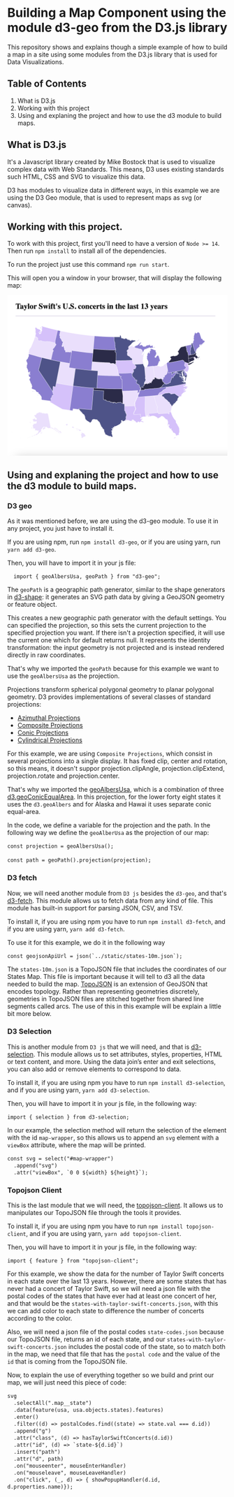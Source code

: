 # Building a Map Component using the module d3-geo from the D3.js library

This repository shows and explains though a simple example of how to build a map in a site using some modules from the D3.js library that is used for Data Visualizations.

## Table of Contents

1. What is D3.js
2. Working with this project
3. Using and explaning the project and how to use the d3 module to build maps.

## What is D3.js

It's a Javascript library created by Mike Bostock that is used to visualize complex data with Web Standards. This means, D3 uses existing standards such HTML, CSS and SVG to visualize this data.

D3 has modules to visualize data in different ways, in this example we are using the D3 Geo module, that is used to represent maps as svg (or canvas).

## Working with this project.

To work with this project, first you'll need to have a version of `Node >= 14`. Then run `npm install` to install all of the dependencies.

To run the project just use this command `npm run start`.

This will open you a window in your browser, that will display the following map:

![Screenshot](./static/screenshot-map.png)

## Using and explaning the project and how to use the d3 module to build maps.

### D3 geo
As it was mentioned before, we are using the d3-geo module. To use it in any project, you just have to install it.

If you are using npm, run `npm install d3-geo`, or if you are using yarn, run `yarn add d3-geo`.

Then, you will have to import it in your js file:

```
  import { geoAlbersUsa, geoPath } from "d3-geo";
```

The `geoPath` is a geographic path generator, similar to the shape generators in [d3-shape](https://github.com/d3/d3-shape): it generates an SVG path data by giving a GeoJSON geometry or feature object. 

This creates a new geographic path generator with the default settings. You can specified the projection, so this sets the current projection to the specified projection you want. If there isn't a projection specified, it will use the current one which for default returns null. It represents the identity transformation: the input geometry is not projected and is instead rendered directly in raw coordinates.

That's why we imported the `geoPath` because for this example we want to use the `geoAlbersUsa` as the projection.


Projections transform spherical polygonal geometry to planar polygonal geometry. D3 provides implementations of several classes of standard projections:

- [Azimuthal Projections](https://github.com/d3/d3-geo#azimuthal-projections)
- [Composite Projections](https://github.com/d3/d3-geo#composite-projections)
- [Conic Projections](https://github.com/d3/d3-geo#conic-projections)
- [Cylindrical Projections](https://github.com/d3/d3-geo#cylindrical-projections)

For this example, we are using `Composite Projections`, which consist in several projections into a single display. It has fixed clip, center and rotation, so this means, it doesn't suppor projection.clipAngle, projection.clipExtend, projection.rotate and projection.center. 

That's why we imported the [geoAlbersUsa](https://github.com/d3/d3-geo#geoAlbersUsa), which is a combination of three [d3.geoConicEqualArea](https://github.com/d3/d3-geo#geoConicEqualArea). In this projection, for the lower forty eight states it uses the `d3.geoAlbers` and for Alaska and Hawai it uses separate conic equal-area.

In the code, we define a variable for the projection and the path. In the following way we define the `geoAlberUsa` as the projection of our map:

```
const projection = geoAlbersUsa();

const path = geoPath().projection(projection);
```

### D3 fetch
Now, we will need another module from `D3 js` besides the `d3-geo`, and that's [d3-fetch](https://github.com/d3/d3-fetch). This module allows us to fetch data from any kind of file. This module has built-in support for parsing JSON, CSV, and TSV.

To install it, if you are using npm you have to run `npm install d3-fetch`, and if you are using yarn, `yarn add d3-fetch`.

To use it for this example, we do it in the following way

```
const geojsonApiUrl = json(`../static/states-10m.json`);
```

The `states-10m.json` is a TopoJSON file that includes the coordinates of our States Map. This file is important because it will tell to d3 all the data needed to build the map. [TopoJSON](https://github.com/topojson/topojson) is an extension of GeoJSON that encodes topology. Rather than representing geometries discretely, geometries in TopoJSON files are stitched together from shared line segments called arcs. The use of this in this example will be explain a little bit more below.

### D3 Selection
This is another module from `D3 js` that we will need, and that is [d3-selection](https://github.com/d3/d3-selection). This module allows us to set attributes, styles, properties, HTML or text content, and more. Using the data join’s enter and exit selections, you can also add or remove elements to correspond to data.

To install it, if you are using npm you have to run `npm install d3-selection`, and if you are using yarn, `yarn add d3-selection`.

Then, you will have to import it in your js file, in the following way:

```
import { selection } from d3-selection;
```

In our example, the selection method will return the selection of the element with the id `map-wrapper`, so this allows us to append an `svg` element with a `viewBox` attribute, where the map will be printed.

```
const svg = select("#map-wrapper")
  .append("svg")
  .attr("viewBox", `0 0 ${width} ${height}`);
```

### Topojson Client
This is the last module that we will need, the [topojson-client](https://github.com/topojson/topojson-client). It allows us to manipulates our TopoJSON file through the tools it provides.

To install it, if you are using npm you have to run `npm install topojson-client`, and if you are using yarn, `yarn add topojson-client`.

Then, you will have to import it in your js file, in the following way:

```
import { feature } from "topojson-client";
```

For this example, we show the data for the number of Taylor Swift concerts in each state over the last 13 years. However, there are some states that has never had a concert of Taylor Swift, so we will need a json file with the postal codes of the states that have ever had at least one concert of her, and that would be the `states-with-taylor-swift-concerts.json`, with this we can add color to each state to difference the number of concerts according to the color. 

Also, we will need a json file of the postal codes `state-codes.json` because our TopoJSON file, returns an id of each state, and our `states-with-taylor-swift-concerts.json` includes the postal code of the state, so to match both in the map, we need that file that has the `postal code` and the value of the `id` that is coming from the TopoJSON file.

Now, to explain the use of everything together so we build and print our map, we will just need this piece of code:

```
svg
  .selectAll(".map__state")
  .data(feature(usa, usa.objects.states).features)
  .enter()
  .filter((d) => postalCodes.find((state) => state.val === d.id))
  .append("g")
  .attr("class", (d) => hasTaylorSwiftConcerts(d.id))
  .attr("id", (d) => `state-${d.id}`)
  .insert("path")
  .attr("d", path)
  .on("mouseenter", mouseEnterHandler)
  .on("mouseleave", mouseLeaveHandler)
  .on("click", (_, d) => { showPopupHandler(d.id, d.properties.name)});
```